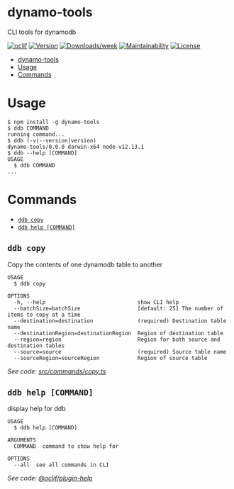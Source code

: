 # dynamo-tools

CLI tools for dynamodb

[![oclif](https://img.shields.io/badge/cli-oclif-brightgreen.svg)](https://oclif.io)
[![Version](https://img.shields.io/npm/v/dynamo-tools.svg)](https://npmjs.org/package/dynamo-tools)
[![Downloads/week](https://img.shields.io/npm/dw/dynamo-tools.svg)](https://npmjs.org/package/dynamo-tools)
[![Maintainability](https://api.codeclimate.com/v1/badges/94c18ce4c845c77847bb/maintainability)](https://codeclimate.com/github/theBenForce/dynamo-tools/maintainability)
[![License](https://img.shields.io/npm/l/dynamo-tools.svg)](https://github.com/theBenForce/dynamo-tools/blob/master/package.json)

<!-- toc -->
* [dynamo-tools](#dynamo-tools)
* [Usage](#usage)
* [Commands](#commands)
<!-- tocstop -->

# Usage

<!-- usage -->
```sh-session
$ npm install -g dynamo-tools
$ ddb COMMAND
running command...
$ ddb (-v|--version|version)
dynamo-tools/0.0.0 darwin-x64 node-v12.13.1
$ ddb --help [COMMAND]
USAGE
  $ ddb COMMAND
...
```
<!-- usagestop -->

# Commands

<!-- commands -->
* [`ddb copy`](#ddb-copy)
* [`ddb help [COMMAND]`](#ddb-help-command)

## `ddb copy`

Copy the contents of one dynamodb table to another

```
USAGE
  $ ddb copy

OPTIONS
  -h, --help                             show CLI help
  --batchSize=batchSize                  [default: 25] The number of items to copy at a time
  --destination=destination              (required) Destination table name
  --destinationRegion=destinationRegion  Region of destination table
  --region=region                        Region for both source and destination tables
  --source=source                        (required) Source table name
  --sourceRegion=sourceRegion            Region of source table
```

_See code: [src/commands/copy.ts](https://github.com/theBenForce/dynamo-tools/blob/v0.0.0/src/commands/copy.ts)_

## `ddb help [COMMAND]`

display help for ddb

```
USAGE
  $ ddb help [COMMAND]

ARGUMENTS
  COMMAND  command to show help for

OPTIONS
  --all  see all commands in CLI
```

_See code: [@oclif/plugin-help](https://github.com/oclif/plugin-help/blob/v2.2.3/src/commands/help.ts)_
<!-- commandsstop -->
